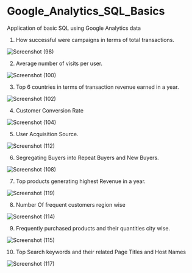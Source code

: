 # Google_Analytics_SQL_Basics
Application of basic SQL using Google Analytics data

1. How successful were campaigns in terms of total transactions.

![Screenshot (98)](https://user-images.githubusercontent.com/100706881/156223204-3fe6df49-a1d7-40d2-9d30-9e2c4ec475af.png)

2. Average number of visits per user.

![Screenshot (100)](https://user-images.githubusercontent.com/100706881/156224063-cfb7311e-aaf9-4457-be6d-8a51c4f5e423.png)

3. Top 6 countries in terms of transaction revenue earned in a year.

![Screenshot (102)](https://user-images.githubusercontent.com/100706881/156225072-731ad50d-26b7-4d45-b2ba-9ec6eba97828.png)

4. Customer Conversion Rate

![Screenshot (104)](https://user-images.githubusercontent.com/100706881/156226753-d7f3cf1b-cb3b-4129-96b1-3fc5ccd23225.png)

5. User Acquisition Source.

![Screenshot (112)](https://user-images.githubusercontent.com/100706881/156233655-bf8bd4bc-5aae-48d0-bd55-189f44ba5fd6.png)

6. Segregating Buyers into Repeat Buyers and New Buyers.

![Screenshot (108)](https://user-images.githubusercontent.com/100706881/156234139-b9c4ee33-12a9-47bb-8f07-04b131f3b1c5.png)

7. Top products generating highest Revenue in a year.

![Screenshot (119)](https://user-images.githubusercontent.com/100706881/156321956-717fd97a-c366-4b45-b1b2-04ea19c10ad9.png)

8. Number Of frequent customers region wise

![Screenshot (114)](https://user-images.githubusercontent.com/100706881/156234572-7d10544f-0f44-4ee7-ba7f-065a35025cc1.png)

9. Frequently purchased products and their quantities city wise.

![Screenshot (115)](https://user-images.githubusercontent.com/100706881/156234758-86764686-d971-410d-9320-37b732820667.png)

10. Top Search keywords and their related Page Titles and Host Names

![Screenshot (117)](https://user-images.githubusercontent.com/100706881/156235240-3d4cca61-e114-4a53-b970-0f97bc702e9f.png)







